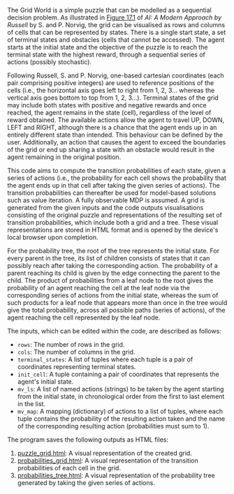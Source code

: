 The Grid World is a simple puzzle that can be modelled as a sequential decision problem. As illustrated in [Figure 17.1](http://aima.cs.berkeley.edu/figures.pdf) of _AI: A Modern Approach by Russell_ by S. and P. Norvig, the grid can be visualised as rows and columns of cells that can be represented by states. There is a single start state, a set of terminal states and obstacles (cells that cannot be accessed). The agent starts at the initial state and the objective of the puzzle is to reach the terminal state with the highest reward, through a sequential series of actions (possibly stochastic). 

Following Russell, S. and P. Norvig, one-based cartesian coordinates (each pair comprising positive integers) are used to reference positions of the cells (i.e., the horizontal axis goes left to right from 1, 2, 3... whereas the vertical axis goes bottom to top from 1, 2, 3...). Terminal states of the grid may include both states with positive and negative rewards and once reached, the agent remains in the state (cell), regardless of the level of reward obtained. The available actions allow the agent to travel UP, DOWN, LEFT and RIGHT, although there is a chance that the agent ends up in an entirely different state than intended. This behaviour can be defined by the user. Additionally, an action that causes the agent to exceed the boundaries of the grid or end up sharing a state with an obstacle would result in the agent remaining in the original position.

This code aims to compute the transition probabilities of each state, given a series of actions (i.e., the probability for each cell shows the probability that the agent ends up in that cell after taking the given series of actions). The transition probabilities can thereafter be used for model-based solutions such as value iteration. A fully observable MDP is assumed. A grid is generated from the given inputs and the code outputs visualisations consisting of the original puzzle and representations of the resulting set of transition probabilities, which include both a grid and a tree. These visual representations are stored in HTML format and is opened by the device's local browser upon completion.

For the probability tree, the root of the tree represents the initial state. For every parent in the tree, its list of children consists of states that it can possibly reach after taking the corresponding action. The probability of a parent reaching its child is given by the edge connecting the parent to the child. The product of probabilities from a leaf node to the root gives the probability of an agent reaching the cell at the leaf node via the corresponding series of actions from the initial state, whereas the sum of such products for a leaf node that appears more than once in the tree would give the total probability, across all possible paths (series of actions), of the agent reaching the cell represented by the leaf node.

The inputs, which can be edited within the code, are described as follows:
* `rows`: The number of rows in the grid.
* `cols`: The number of columns in the grid.
* `terminal_states`: A list of tuples where each tuple is a pair of coordinates representing terminal states.
* `init_cell`: A tuple containing a pair of coordinates that represents the agent's initial state.
* `mv_ls`: A list of named actions (strings) to be taken by the agent starting from the initial state, in chronological order from the first to last element in the list.
* `mv_map`: A mapping (dictionary) of actions to a list of tuples, where each tuple contains the probability of the resulting action taken and the name of the corresponding resulting action (probabilities must sum to 1).

The program saves the following outputs as HTML files:
1. [puzzle_grid.html](probabilties_outputs/puzzle_grid.html): A visual representation of the created grid.
2. [probabilities_grid.html](probabilties_outputs/proabilities_grid.html): A visual representation of the transition probabilities of each cell in the grid.
3. [probabilities_tree.html](probabilties_outputs/probabilities_tree.html): A visual representation of the probability tree generated by taking the given series of actions.

